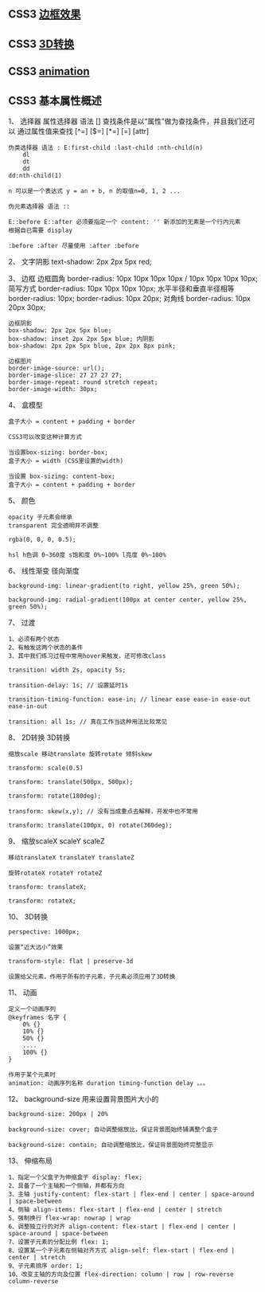 ## CSS3 [边框效果](https://github.com/BellQ/CSS3/tree/master/%E8%BE%B9%E6%A1%86%E5%BA%94%E7%94%A8)


## CSS3 [3D转换](https://github.com/BellQ/CSS3/tree/master/3D%E8%BD%AC%E6%8D%A2)

## CSS3 [animation](https://github.com/BellQ/CSS3/tree/master/animation)

## CSS3 基本属性概述
1、	选择器 属性选择器 语法 [] 查找条件是以“属性”做为查找条件，并且我们还可以
	通过属性值来查找 [^=] [$=] [*=] [=] [attr]

	伪类选择器 语法 : E:first-child :last-child :nth-child(n) 
		dl
		dt
		dd 
	dd:nth-child(1)

	n 可以是一个表达式 y = an + b, n 的取值n=0, 1, 2 ...

	伪元素选择器 语法 :: 

	E::before E::after 必须要指定一个 content: '' 新添加的无素是一个行内元素
	根据自已需要 display

	:before :after 尽量使用 :after :before

2、	文字阴影 text-shadow: 2px 2px 5px red; 

3、	边框 
	边框圆角 border-radius: 10px 10px 10px 10px / 10px 10px 10px 10px;
	简写方式
	border-radius: 10px 10px 10px 10px; 水平半径和垂直半径相等
	border-radius: 10px;
	border-radius: 10px 20px;  对角线
	border-radius: 10px 20px 30px; 

	边框阴影
	box-shadow: 2px 2px 5px blue;
	box-shadow: inset 2px 2px 5px blue; 内阴影
	box-shadow: 2px 2px 5px blue, 2px 2px 8px pink;

	边框图片
	border-image-source: url();
	border-image-slice: 27 27 27 27; 
	border-image-repeat: round stretch repeat;
	border-image-width: 30px;

4、	盒模型

	盒子大小 = content + padding + border

	CSS3可以改变这种计算方式

	当设置box-sizing: border-box;
	盒子大小 = width (CSS里设置的width)

	当设置 box-sizing: content-box;
	盒子大小 = content + padding + border


5、	颜色
	
	opacity 子元素会继承
	transparent 完全透明并不调整

	rgba(0, 0, 0, 0.5);

	hsl h色调 0~360度 s饱和度 0%~100% l亮度 0%~100%

6、	线性渐变 径向渐度

	background-img: linear-gradient(to right, yellow 25%, green 50%);

	background-img: radial-gradient(100px at center center, yellow 25%, green 50%);

7、	过渡

	1、必须有两个状态
	2、有触发这两个状态的条件
	3、其中我们练习过程中常用hover来触发，还可修改class

	transition: width 2s, opacity 5s;

	transition-delay: 1s; // 设置延时1s

	transition-timing-function: ease-in; // linear ease ease-in ease-out ease-in-out

	transition: all 1s; // 真在工作当这种用法比较常见

8、	2D转换 3D转换

	缩放scale 移动translate 旋转rotate 倾斜skew

	transform: scale(0.5)

	transform: translate(500px, 500px);

	transform: rotate(180deg);

	transform: skew(x,y); // 没有当成重点去解释，开发中也不常用

	transform: translate(100px, 0) rotate(360deg);

9、	缩放scaleX scaleY scaleZ

	移动translateX translateY translateZ

	旋转rotateX rotateY rotateZ

	transform: translateX;

	transform: rotateX;
	
10、	3D转换
	
	perspective: 1000px;

	设置“近大远小”效果

	transform-style: flat | preserve-3d

	设置给父元素，作用于所有的子元素，子元素必须应用了3D转换

11、	动画
	
	定义一个动画序列
	@keyframes 名字 {
		0% {}
		10% {}
		50% {}
		....
		100% {}
	}

	作用于某个元素时
	animation: 动画序列名称 duration timing-function delay 。。。

12、	background-size 用来设置背景图片大小的

	background-size: 200px | 20%

	background-size: cover; 自动调整缩放比，保证背景图始终铺满整个盒子

	background-size: contain; 自动调整缩放比，保证背景图始终完整显示

13、	伸缩布局
	
	1、指定一个父盒子为伸缩盒子 display: flex;
	2、具备了一个主轴和一个侧轴，并都有方向
	3、主轴 justify-content: flex-start | flex-end | center | space-around | space-between
	4、侧轴 align-items: flex-start | flex-end | center | stretch
	5、强制换行 flex-wrap: nowrap | wrap
	6、调整独立行的对齐 align-content: flex-start | flex-end | center | space-around | space-between
	7、设置子元素的分配比例 flex: 1;
	8、设置某一个子元素在侧轴对齐方式 align-self: flex-start | flex-end | center | stretch
	9、子元素排序 order: 1;
	10、改变主轴的方向及位置 flex-direction: column | row | row-reverse column-reverse	



